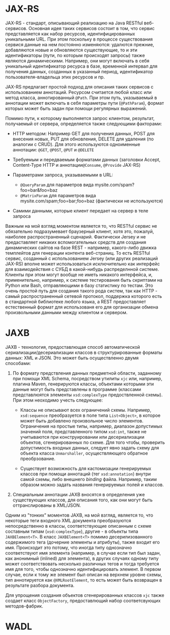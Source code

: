 JAX-RS
======

JAX-RS - стандарт, описывающий реализацию на Java RESTful веб-сервисов. Основная идея таких сервисов 
состоит в том, что сервис представляется как набор ресурсов, идентифицированных уникальными URL. При этом 
поскольку в процессе существования сервися данные на нем постоянно изменяются: удалются прежние, добавляются 
новые и обновляются существующие, то и эти идентификаторы (пути, по которым происходят запросы) также являются
динамическими. Например, они могут включать в себя уникальный идентификатор ресурса в базе, временной интервал
для получения данных, созданных в указанный период, идентификатор пользователя-владельца этих ресурсов и пр.

JAX-RS предлагает простой подход для описания таких сервисов с использованием аннотаций. Ресурсом считается
любой класс или метод класса, аннотированный `@Path`. При этом путь, указываемый в аннотации может включать в себя
параметры пути (`@PathParam`), формат которых может быть задан при помощи регулярных выражений. 

Помимо пути, к которому выполняется запрос клиентом, результат, получаемый от сервера, определяется также 
следующими факторами:

* HTTP методом: Например GET для получения данных, POST для внесения новых, PUT для обновления, DELETE для удаления 
(по аналогии с CRUD). Для этого используются одноименные аннотации: `@GET`, `@POST`, `@PUT` и `@DELETE`

* Требуемым и передваемым форматами данных (заголовки Accept, Content-Type HTTP и аннотации`@Consume`, `@Provide` JAX-RS)

* Параметрами запроса, указываемыми в URL:
    - `@QueryParam` для параметров вида mysite.com/spam?foo=bar&foo=baz
    - `@MatrixParam` для параметров вида mysite.com/spam;foo=bar;foo=baz (фактически не используются)

* Самими данными, которые клиент передает на сервер в теле запроса

Важным на мой взгляд моментом является то, что RESTful сервис не обязательно подразумевает браузерный клиент, 
хотя это, пожалуй, наиболее распространенный сценарий. Фактически Jersey и не предаставляет никаких вспомогательных 
средств для создания динамических сайтов на базе REST - например, какого-либо движка темплейтов для генерации контента
веб-страниц. То есть RESTful сервис, созданный с использованием Jersey (или других реализаций JAX-RS) вполне может
использоваться исключительно как интерфейс для взаимодействия с СУБД в какой-нибудь распределнной системе. 
Клиенты при этом могут вообще не иметь никакого интерфейса, и, применительно, например, к системе тестирования
быть скриптами на Python или Bash, отправляющими в базу статистику по тестам. Это очень простой путь для создания 
такого рода систем, так как HTTP - самый распространенный сетевой протокол, поддержка которого есть в стандартной 
библиотеке любого языка, а REST предоставляет естественный формат для использованя его для организации обмена произвольными данными
между клиентом и сервером.

JAXB
====

JAXB - технология, предоставлющая способ автоматической сериализации/десериализации классов в структурированные форматы данных:
XML и JSON. Это может быть осуществленно двумя способами:

1. По формату предствления данных предметной области, заданному при помощи XML Schema, посредством утилиты `xjc` или, например, 
плагина Maven, генерируются классы, объектами которыми эти данные могут быть представлены в программе (классами представлюятся 
элементы `xsd:complexType` предоствленной схемы). 
При этом неоходимо учесть следующее:

    * Классы не описывают всех ограничений схемы. Например, `xsd:sequence` преобразуется в поле типа `List<Object>`, в которое может
    быть добавлено произвольное число элементов. Ограничения на простые типы, например, диапазон допустимых значений поля,
    представленного типом `xsd:int`, также не учитываются при конструировании или десериализации объектов, сгенерированных по схеме.
    Для того чтобы, проверить допустимость входных данных, следует явно задать схему для объекта класса `Unmarshaller`, осуществляющего
    обратное преобрзование.

    * Существует возможность для кастомизации генерируемых классов при помощи аннотаций (тег `xsd:annotation`) внутри самой схемы,
    либо внешнего *binding* файла. Например, таким образом можно задать названия генерируемых полей и классов.  

2. Специальным аннотации JAXB вносятся в определения уже существующих классов, для описания того, как они могут быть оттранслированы 
в XML/JSON.

Одним из "тонких" моментов JAXB, на мой взгляд, является то, что некоторые теги входного XML документа преобразуются 
непосредственно в классы, соответствующие описанным с схеме составным типам (`xsd:complexType`), другие - в объекты 
типа `JAXBElement<T>`. В класс `JAXBElement<T>` помимо десерилизованного содержимого тега (дочерние элементы и атрибуты), 
также входит его имя. Происходит это потому, что иногда типу однозначно соответствуют имя элемента (например, в случае если
тип был задан, как анонимный (inlined) для элемента), в других случаях одному типу может соответствовать несколько различных тегов
и тогда требуется имя для того, чтобы однозначно идентифицировать элемент. В первом случае, если к тому же элемент был 
описан на верхнем уровне схемы, тип аннотируется как `@XMLRootElement`, то есть может быть возвращен в результате разбора 
документа.

Для упрощения создания объектов сгенерированных классов `xjc` также создает класс `ObjectFactory`, предоставлющий набор 
соответсвующих методов-фабрик.

WADL
====

